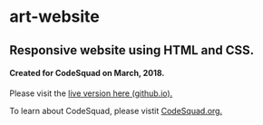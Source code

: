 # art-website
## Responsive website using HTML and CSS.
#### Created for CodeSquad on March, 2018.

Please visit the [live version here (github.io).](https://irvang.github.io/art-website/)

To learn about CodeSquad, please vistit [CodeSquad.org.](http://codesquad.org)
